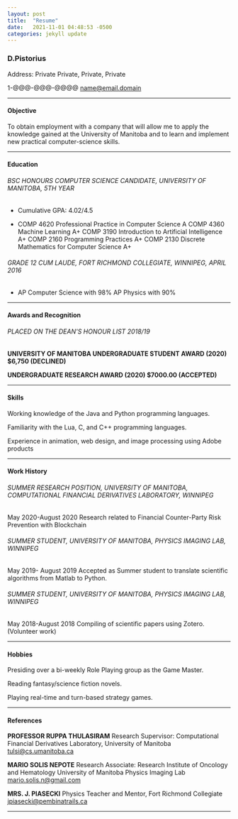 ```yaml
---
layout: post
title:  "Resume"
date:   2021-11-01 04:48:53 -0500
categories: jekyll update
---
```


### D.Pistorius

Address: Private	Private, Private, Private

1-@@@-@@@-@@@@	name@email.domain

----

#### Objective

To obtain employment with a company that will allow me to apply the knowledge gained at the University of Manitoba and to learn and implement new practical computer-science skills.  

------------------------------------------------------------------------------------

#### Education

###### BSC HONOURS COMPUTER SCIENCE CANDIDATE, UNIVERSITY OF MANITOBA, 5TH YEAR

* Cumulative GPA: 4.02/4.5

* COMP 4620 Professional Practice in Computer Science A
  COMP 4360 Machine Learning A+
  COMP 3190 Introduction to Artificial Intelligence A+
  COMP 2160 Programming Practices A+
  COMP 2130 Discrete Mathematics for Computer Science A+

###### GRADE 12 CUM LAUDE, FORT RICHMOND COLLEGIATE, WINNIPEG, APRIL 2016

* AP Computer Science with 98%
  AP Physics with 90%  

--------------------

#### Awards and Recognition

###### PLACED ON THE DEAN'S HONOUR LIST 2018/19
**UNIVERSITY OF MANITOBA UNDERGRADUATE STUDENT AWARD (2020) $6,750 (DECLINED)**

**UNDERGRADUATE RESEARCH AWARD (2020) $7000.00 (ACCEPTED)**

------------------

#### Skills

Working knowledge of the Java and Python programming languages.

Familiarity with the Lua, C, and C++ programming languages.

Experience in animation, web design, and image processing using Adobe products  

--------------

#### Work History

###### SUMMER RESEARCH POSITION, UNIVERSITY OF MANITOBA, COMPUTATIONAL FINANCIAL DERIVATIVES LABORATORY, WINNIPEG
May 2020-August 2020
Research related to Financial Counter-Party Risk Prevention with Blockchain

###### SUMMER STUDENT, UNIVERSITY OF MANITOBA, PHYSICS IMAGING LAB, WINNIPEG

May 2019- August 2019
Accepted as Summer student to translate scientific algorithms from Matlab to Python.

###### SUMMER STUDENT, UNIVERSITY OF MANITOBA, PHYSICS IMAGING LAB, WINNIPEG

May 2018-August 2018
Compiling of scientific papers using Zotero. (Volunteer work)  

---------

#### Hobbies

Presiding over a bi-weekly Role Playing group as the Game Master.

Reading fantasy/science fiction novels.

Playing real-time and turn-based strategy games.  

------------

#### References

**PROFESSOR RUPPA THULASIRAM**
Research Supervisor: Computational Financial Derivatives Laboratory, University of Manitoba
tulsi@cs.umanitoba.ca

**MARIO SOLIS NEPOTE**
Research Associate: Research Institute of Oncology and Hematology
University of Manitoba Physics Imaging Lab
mario.solis.n@gmail.com

**MRS. J. PIASECKI**
Physics Teacher and Mentor, Fort Richmond Collegiate
jpiasecki@pembinatrails.ca  

------------
